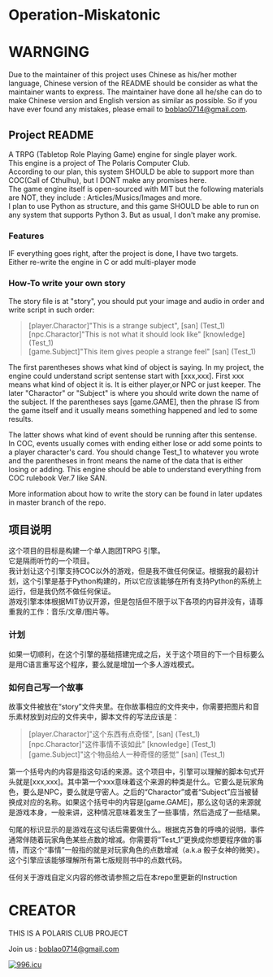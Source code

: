 
# Operation-Miskatonic

# WARNGING
Due to the maintainer of this project uses Chinese as his/her mother language, Chinese version of the README should be consider as what the maintainer wants to express.
The maintainer have done all he/she can do to make Chinese version and English version as similar as possible. So if you have ever found any mistakes, please email to boblao0714@gmail.com.  
  
## Project README  
A TRPG (Tabletop Role Playing Game) engine for single player work.  
This engine is a project of The Polaris Computer Club.  
According to our plan, this system SHOULD be able to support more than COC(Call of Cthulhu), but I DONT make any promises here.  
The game engine itself is open-sourced with MIT but the following materials are NOT, they include : Articles/Musics/Images and more.  
I plan to use Python as structure, and this game SHOULD be able to run on any system that supports Python 3. But as usual, I don't make any promise.   

### Features

IF everything goes right, after the project is done, I have two targets.  
Either re-write the engine in C or add multi-player mode  

### How-To write your own story
The story file is at "story", you should put your image and audio in order and write script in such order:  
> [player.Charactor]"This is a strange subject", [san] (Test_1)  
> [npc.Charactor]"This is not what it should look like" [knowledge] (Test_1)    
> [game.Subject]"This item gives people a strange feel" [san] (Test_1)  

The first parentheses shows what kind of object is saying. In my project, the engine could understand script sentense start with [xxx,xxx]. First xxx means what kind of object it is. It is either player,or NPC or just keeper. The later "Charactor" or "Subject" is where you should write down the name of the subject. If the parentheses says [game.GAME], then the phrase IS from the game itself and it usually means something happened and led to some results.  

The latter shows what kind of event should be running after this sentense. In COC, events usually comes with ending either lose or add some points to a player character's card. You should change Test_1 to whatever you wrote and the parentheses in front means the name of the data that is either losing or adding. This engine should be able to understand everything from COC rulebook Ver.7 like SAN.  

More information about how to write the story can be found in later updates in master branch of the repo.
## 项目说明
这个项目的目标是构建一个单人跑团TRPG 引擎。  
它是隔雨听竹的一个项目。  
我计划让这个引擎支持COC以外的游戏，但是我不做任何保证。根据我的最初计划，这个引擎是基于Python构建的，所以它应该能够在所有支持Python的系统上运行，但是我仍然不做任何保证。  
游戏引擎本体根据MIT协议开源，但是包括但不限于以下各项的内容并没有，请尊重我的工作：音乐/文章/图片等。  

### 计划

如果一切顺利，在这个引擎的基础搭建完成之后，关于这个项目的下一个目标要么是用C语言重写这个程序，要么就是增加一个多人游戏模式。  

### 如何自己写一个故事
故事文件被放在“story”文件夹里。在你故事相应的文件夹中，你需要把图片和音乐素材放到对应的文件夹中，脚本文件的写法应该是：
> [player.Charactor]"这个东西有点奇怪", [san] (Test_1)  
> [npc.Charactor]"这件事情不该如此" [knowledge] (Test_1)    
> [game.Subject]"这个物品给人一种奇怪的感觉" [san] (Test_1)  

第一个括号内的内容是指这句话的来源。这个项目中，引擎可以理解的脚本句式开头就是[xxx,xxx]。其中第一个xxx意味着这个来源的种类是什么。它要么是玩家角色，要么是NPC，要么就是守密人。之后的“Charactor”或者“Subject”应当被替换成对应的名称。如果这个括号中的内容是[game.GAME]，那么这句话的来源就是游戏本身，一般来讲，这种情况意味着发生了一些事情，然后造成了一些结果。  

句尾的标识显示的是游戏在这句话后需要做什么。根据克苏鲁的呼唤的说明，事件通常伴随着玩家角色某些点数的增减。你需要将“Test_1”更换成你想要程序做的事情，而这个“事情”一般指的就是对玩家角色的点数增减（a.k.a 骰子女神的微笑）。这个引擎应该能够理解所有第七版规则书中的点数代码。  

任何关于游戏自定义内容的修改请参照之后在本repo里更新的Instruction
# CREATOR
THIS IS A POLARIS CLUB PROJECT  

Join us : boblao0714@gmail.com  



<a href="https://996.icu"><img src="https://img.shields.io/badge/link-996.icu-red.svg" alt="996.icu" /></a>  